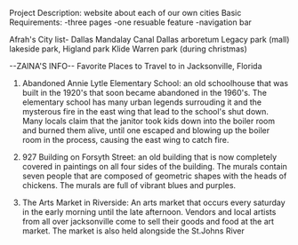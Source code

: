 Project Description: website about each of our own cities
Basic Requirements:
-three pages 
-one resuable feature 
-navigation bar

Afrah's City list- Dallas 
Mandalay Canal
Dallas arboretum
Legacy park (mall)
lakeside park, Higland park
Klide Warren park (during christmas)


--ZAINA'S INFO--
Favorite Places to Travel to in Jacksonville, Florida
1. Abandoned Annie Lytle Elementary School: an old schoolhouse that was built in the 1920's that soon became abandoned in the 1960's. The elementary school has many urban legends surrouding it and the mysterous fire in the east wing that lead to the school's shut down. Many locals claim that the janitor took kids down into the boiler room and burned them alive, until one escaped and blowing up the boiler room in the process, causing the east wing to catch fire.

2. 927 Building on Forsyth Street: an old building that is now completely covered in paintings on all four sides of the building. The murals contain seven people that are composed of geometric shapes with the heads of chickens. The murals are full of vibrant blues and purples.

3. The Arts Market in Riverside: An arts market that occurs every saturday in the early morning until the late afternoon. Vendors and local artists from all over jacksonville come to sell their goods and food at the art market. The market is also held alongside the St.Johns River

